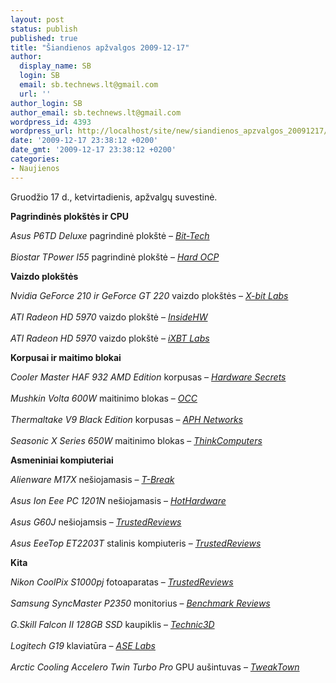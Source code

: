 ```yaml
---
layout: post
status: publish
published: true
title: "Šiandienos apžvalgos 2009-12-17"
author:
  display_name: SB
  login: SB
  email: sb.technews.lt@gmail.com
  url: ''
author_login: SB
author_email: sb.technews.lt@gmail.com
wordpress_id: 4393
wordpress_url: http://localhost/site/new/siandienos_apzvalgos_20091217/
date: '2009-12-17 23:38:12 +0200'
date_gmt: '2009-12-17 23:38:12 +0200'
categories:
- Naujienos
---
```

<p>Gruodžio 17 d., ketvirtadienis, apžvalgų suvestinė.</p>
<p><b>Pagrindinės plokštės ir CPU</b></p>
<p><i>Asus P6TD Deluxe</i> pagrindinė plokštė – <i><a class="ns" href="http://www.bit-tech.net/hardware/motherboards/2009/12/17/asus-p6td-deluxe-and-core-i7-overclocking/1">Bit-Tech</a></i><br />
<br /><i>Biostar TPower I55</i> pagrindinė plokštė – <i><a class="ns" href="http://www.hardocp.com/article/2009/12/17/biostar_tpower_i55_motherboard_review">Hard OCP</a></i>  </p>
<p><b>Vaizdo plokštės</b></p>
<p><i>Nvidia GeForce 210 ir GeForce GT 220</i> vaizdo plokštės – <i><a class="ns" href="http://www.xbitlabs.com/articles/video/display/gf-210-gt220.html">X-bit Labs</a></i><br />
<br /><i>ATI Radeon HD 5970</i> vaizdo plokštė – <i><a class="ns" href="http://www.insidehw.com/Reviews/Graphics-cards/ATI-Radeon-HD-5970.html">InsideHW</a></i><br />
<br /><i>ATI Radeon HD 5970</i> vaizdo plokštė – <i><a class="ns" href="http://ixbtlabs.com/articles3/video/cypress-4-p1.html">iXBT Labs</a></i>  </p>
<p><b>Korpusai ir maitimo blokai</b></p>
<p><i>Cooler Master HAF 932 AMD Edition</i> korpusas – <i><a class="ns" href="http://www.hardwaresecrets.com/article/887">Hardware Secrets</a></i><br />
<br /><i>Mushkin Volta 600W</i> maitinimo blokas – <i><a class="ns" href="http://www.overclockersclub.com/reviews/mushvolta600w/">OCC</a></i><br />
<br /><i>Thermaltake V9 Black Edition</i> korpusas – <i><a class="ns" href="http://aphnetworks.com/reviews/thermaltake_v9_black_edition">APH Networks</a></i><br />
<br /><i>Seasonic X Series 650W</i> maitinimo blokas – <i><a class="ns" href="http://www.thinkcomputers.org/seasonic-x-series-650w-modular-power-supply-review/">ThinkComputers</a></i>  </p>
<p><b>Asmeniniai kompiuteriai</b></p>
<p><i>Alienware M17X</i> nešiojamasis – <i><a class="ns" href="http://tech.tbreak.com/2009/12/alienware-m17x-notebook-review/">T-Break</a></i><br />
<br /><i>Asus Ion Eee PC 1201N</i> nešiojamasis – <i><a class="ns" href="http://hothardware.com/News/Asus-IonPowered-Eee-PC-1201N-Review/">HotHardware</a></i><br />
<br /><i>Asus G60J</i> nešiojamsis – <i><a class="ns" href="http://www.trustedreviews.com/laptops/review/2009/12/17/Asus-G60J---16-5in-Gaming-Laptop/p1">TrustedReviews</a></i><br />
<br /><i>Asus EeeTop ET2203T</i> stalinis kompiuteris – <i><a class="ns" href="http://www.trustedreviews.com/pcs/review/2009/12/17/Asus-EeeTop-ET2203T---All-In-One-PC/p1">TrustedReviews</a></i>  </p>
<p><b>Kita</b></p>
<p><i>Nikon CoolPix S1000pj</i> fotoaparatas – <i><a class="ns" href="http://www.trustedreviews.com/digital-cameras/review/2009/12/17/Nikon-CoolPix-S1000pj/p1">TrustedReviews</a></i><br />
<br /><i>Samsung SyncMaster P2350</i> monitorius – <i><a class="ns" href="http://benchmarkreviews.com/index.php?option=com_content&task=view&id=428&Itemid=68">Benchmark Reviews</a></i><br />
<br /><i>G.Skill Falcon II 128GB SSD</i> kaupiklis – <i><a class="ns" href="http://www.technic3d.com/article-1003,1-g.skill-falcon-ii-128gb-ssd-gelungene-neuauflage.htm">Technic3D</a></i><br />
<br /><i>Logitech G19</i> klaviatūra – <i><a class="ns" href="http://www.aselabs.com/articles.php?id=5058">ASE Labs</a></i><br />
<br /><i>Arctic Cooling Accelero Twin Turbo Pro</i> GPU aušintuvas – <i><a class="ns" href="http://www.tweaktown.com/reviews/3075/arctic_cooling_accelero_twin_turbo_pro_gpu_cooler/index.html">TweakTown</a></i>  </p>
